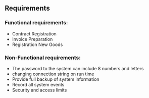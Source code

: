 ## Requirements

### Functional requirements:

- Contract Registration
- Invoice Preparation
- Registration New Goods

### Non-Functional requirements:

- The password to the system can include 8 numbers and letters
- changing connection string on run time
- Provide full backup of system information
- Record all system events
- Security and access limits
